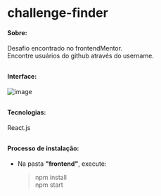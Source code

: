 # challenge-finder

#### Sobre: 
Desafio encontrado no frontendMentor. <br />
Encontre usuários do github através do username.

##

#### Interface:

![image](https://user-images.githubusercontent.com/66935004/149647309-36f74f70-d430-4200-8f1f-a894059d3903.png)

##

#### Tecnologias:
React.js

##

#### Processo de instalação:

- Na pasta <strong>"frontend"</strong>, execute:

  > npm install <br />
  > npm start
